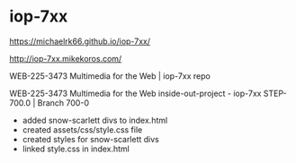 # iop-7xx

https://michaelrk66.github.io/iop-7xx/

http://iop-7xx.mikekoros.com/

WEB-225-3473 Multimedia for the Web | iop-7xx repo

WEB-225-3473 Multimedia for the Web inside-out-project - iop-7xx STEP-700.0 | Branch 700-0
- added snow-scarlett divs to index.html
- created assets/css/style.css file
- created styles for snow-scarlett divs
- linked style.css in index.html








